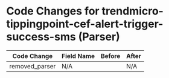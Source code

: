 # Code Changes for trendmicro-tippingpoint-cef-alert-trigger-success-sms (Parser)

| Code Change | Field Name | Before | After |
|-------------|------------|--------|-------|
| removed_parser | N/A |  | N/A |